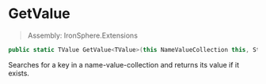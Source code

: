 ﻿

# GetValue

> Assembly: IronSphere.Extensions

```csharp
public static TValue GetValue<TValue>(this NameValueCollection this, String key, TValue fallback = default);
```

Searches for a key in a name-value-collection and returns its value if it exists.

